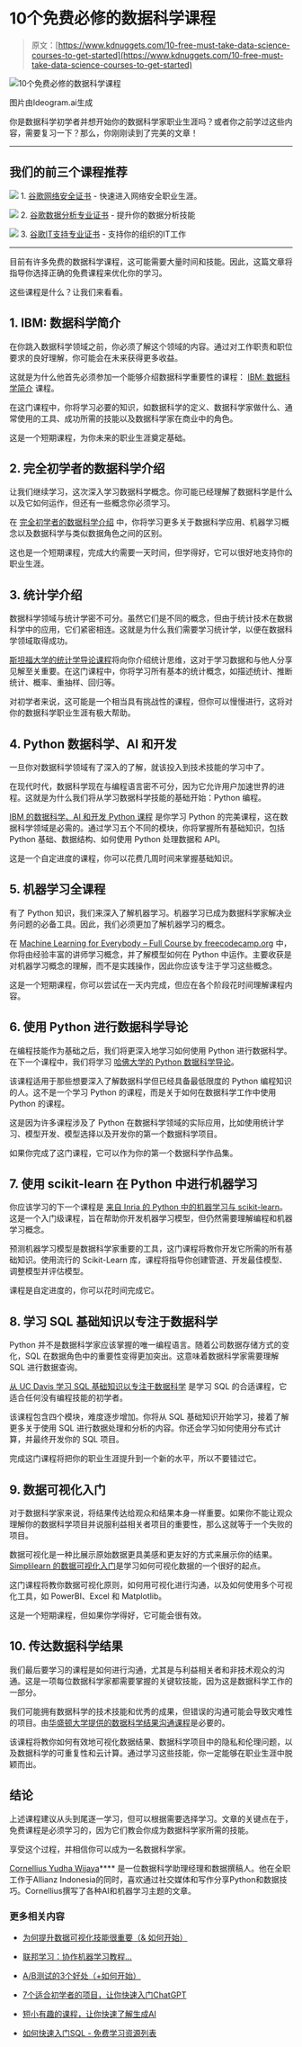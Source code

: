 # 10个免费必修的数据科学课程

> 原文：[https://www.kdnuggets.com/10-free-must-take-data-science-courses-to-get-started](https://www.kdnuggets.com/10-free-must-take-data-science-courses-to-get-started)

![10个免费必修的数据科学课程](../Images/96dbcdd9ba94612885f34259f755e1d1.png)

图片由Ideogram.ai生成

你是数据科学初学者并想开始你的数据科学家职业生涯吗？或者你之前学过这些内容，需要复习一下？那么，你刚刚读到了完美的文章！

* * *

## 我们的前三个课程推荐

![](../Images/0244c01ba9267c002ef39d4907e0b8fb.png) 1\. [谷歌网络安全证书](https://www.kdnuggets.com/google-cybersecurity) - 快速进入网络安全职业生涯。

![](../Images/e225c49c3c91745821c8c0368bf04711.png) 2\. [谷歌数据分析专业证书](https://www.kdnuggets.com/google-data-analytics) - 提升你的数据分析技能

![](../Images/0244c01ba9267c002ef39d4907e0b8fb.png) 3\. [谷歌IT支持专业证书](https://www.kdnuggets.com/google-itsupport) - 支持你的组织的IT工作

* * *

目前有许多免费的数据科学课程，这可能需要大量时间和技能。因此，这篇文章将指导你选择正确的免费课程来优化你的学习。

这些课程是什么？让我们来看看。

## 1\. IBM: 数据科学简介

在你跳入数据科学领域之前，你必须了解这个领域的内容。通过对工作职责和职位要求的良好理解，你可能会在未来获得更多收益。

这就是为什么他首先必须参加一个能够介绍数据科学重要性的课程： [IBM: 数据科学简介](https://www.edx.org/learn/data-science/ibm-introduction-to-data-science) 课程。

在这门课程中，你将学习必要的知识，如数据科学的定义、数据科学家做什么、通常使用的工具、成功所需的技能以及数据科学家在商业中的角色。

这是一个短期课程，为你未来的职业生涯奠定基础。

## 2\. 完全初学者的数据科学介绍

让我们继续学习，这次深入学习数据科学概念。你可能已经理解了数据科学是什么以及它如何运作，但还有一些概念你必须学习。

在 [完全初学者的数据科学介绍](https://www.udemy.com/course/intro2dseng/) 中，你将学习更多关于数据科学应用、机器学习概念以及数据科学与类似数据角色之间的区别。

这也是一个短期课程，完成大约需要一天时间，但学得好，它可以很好地支持你的职业生涯。

## 3\. 统计学介绍

数据科学领域与统计学密不可分。虽然它们是不同的概念，但由于统计技术在数据科学中的应用，它们紧密相连。这就是为什么我们需要学习统计学，以便在数据科学领域取得成功。

[斯坦福大学的统计学导论课程](https://www.coursera.org/learn/stanford-statistics)将向你介绍统计思维，这对于学习数据和与他人分享见解至关重要。在这门课程中，你将学习所有基本的统计概念，如描述统计、推断统计、概率、重抽样、回归等。

对初学者来说，这可能是一个相当具有挑战性的课程，但你可以慢慢进行，这将对你的数据科学职业生涯有极大帮助。

## 4\. Python 数据科学、AI 和开发

一旦你对数据科学领域有了深入的了解，就该投入到技术技能的学习中了。

在现代时代，数据科学现在与编程语言密不可分，因为它允许用户加速世界的进程。这就是为什么我们将从学习数据科学技能的基础开始：Python 编程。

[IBM 的数据科学、AI 和开发 Python 课程](https://www.coursera.org/learn/python-for-applied-data-science-ai) 是你学习 Python 的完美课程，这在数据科学领域是必需的。通过学习五个不同的模块，你将掌握所有基础知识，包括 Python 基础、数据结构、如何使用 Python 处理数据和 API。

这是一个自定进度的课程，你可以花费几周时间来掌握基础知识。

## 5\. 机器学习全课程

有了 Python 知识，我们来深入了解机器学习。机器学习已成为数据科学家解决业务问题的必备工具。因此，我们必须更加了解机器学习的概念。

在 [Machine Learning for Everybody – Full Course by freecodecamp.org](http://freecodecamp.org) 中，你将由经验丰富的讲师学习概念，并了解模型如何在 Python 中运作。主要收获是对机器学习概念的理解，而不是实践操作，因此你应该专注于学习这些概念。

这是一个短期课程，你可以尝试在一天内完成，但应在各个阶段花时间理解课程内容。

## 6\. 使用 Python 进行数据科学导论

在编程技能作为基础之后，我们将更深入地学习如何使用 Python 进行数据科学。在下一个课程中，我们将学习 [哈佛大学的 Python 数据科学导论](https://www.edx.org/learn/data-science/harvard-university-introduction-to-data-science-with-python)。

该课程适用于那些想要深入了解数据科学但已经具备最低限度的 Python 编程知识的人。这不是一个学习 Python 的课程，而是关于如何在数据科学工作中使用 Python 的课程。

这是因为许多课程涉及了 Python 在数据科学领域的实际应用，比如使用统计学习、模型开发、模型选择以及开发你的第一个数据科学项目。

如果你完成了这门课程，它可以作为你的第一个数据科学作品集。

## 7\. 使用 scikit-learn 在 Python 中进行机器学习

你应该学习的下一个课程是 [来自 Inria 的 Python 中的机器学习与 scikit-learn](https://www.fun-mooc.fr/en/courses/machine-learning-python-scikit-learn/)。这是一个入门级课程，旨在帮助你开发机器学习模型，但仍然需要理解编程和机器学习概念。

预测机器学习模型是数据科学家重要的工具，这门课程将教你开发它所需的所有基础知识。使用流行的 Scikit-Learn 库，课程将指导你创建管道、开发最佳模型、调整模型并评估模型。

课程是自定进度的，你可以花时间完成它。

## 8\. 学习 SQL 基础知识以专注于数据科学

Python 并不是数据科学家应该掌握的唯一编程语言。随着公司数据存储方式的变化，SQL 在数据角色中的重要性变得更加突出。这意味着数据科学家需要理解 SQL 进行数据查询。

[从 UC Davis 学习 SQL 基础知识以专注于数据科学](https://www.coursera.org/specializations/learn-sql-basics-data-science) 是学习 SQL 的合适课程，它适合任何没有编程技能的初学者。

该课程包含四个模块，难度逐步增加。你将从 SQL 基础知识开始学习，接着了解更多关于使用 SQL 进行数据处理和分析的内容。你还会学习如何使用分布式计算，并最终开发你的 SQL 项目。

完成这门课程将把你的职业生涯提升到一个新的水平，所以不要错过它。

## 9\. 数据可视化入门

对于数据科学家来说，将结果传达给观众和结果本身一样重要。如果你不能让观众理解你的数据科学项目并说服利益相关者项目的重要性，那么这就等于一个失败的项目。

数据可视化是一种比展示原始数据更具美感和更友好的方式来展示你的结果。[Simplilearn 的数据可视化入门](https://www.simplilearn.com/free-data-visualization-course-online-skillup)是学习如何可视化数据的一个很好的起点。

这门课程将教你数据可视化原则，如何用可视化进行沟通，以及如何使用多个可视化工具，如 PowerBI、Excel 和 Matplotlib。

这是一个短期课程，但如果你学得好，它可能会很有效。

## 10\. 传达数据科学结果

我们最后要学习的课程是如何进行沟通，尤其是与利益相关者和非技术观众的沟通。这是一项每位数据科学家都需要掌握的关键软技能，因为这是数据科学工作的一部分。

我们可能拥有数据科学的技术技能和优秀的成果，但错误的沟通可能会导致灾难性的项目。由[华盛顿大学提供的数据科学结果沟通课程](https://www.coursera.org/learn/data-results)是必要的。

该课程将教你如何有效地可视化数据结果、数据科学项目中的隐私和伦理问题，以及数据科学的可重复性和云计算。通过学习这些技能，你一定能够在职业生涯中脱颖而出。

## 结论

上述课程建议从头到尾逐一学习，但可以根据需要选择学习。文章的关键点在于，免费课程是必须学习的，因为它们教会你成为数据科学家所需的技能。

享受这个过程，并相信你可以成为一名数据科学家。

**[](https://www.linkedin.com/in/cornellius-yudha-wijaya/)**[Cornellius Yudha Wijaya](https://www.linkedin.com/in/cornellius-yudha-wijaya/)**** 是一位数据科学助理经理和数据撰稿人。他在全职工作于Allianz Indonesia的同时，喜欢通过社交媒体和写作分享Python和数据技巧。Cornellius撰写了各种AI和机器学习主题的文章。

### 更多相关内容

+   [为何提升数据可视化技能很重要（& 如何开始）](https://www.kdnuggets.com/2022/07/sphere-upskilling-data-vis-matters.html)

+   [联邦学习：协作机器学习教程…](https://www.kdnuggets.com/2021/12/federated-learning-collaborative-machine-learning-tutorial-get-started.html)

+   [A/B测试的3个好处（+如何开始）](https://www.kdnuggets.com/2022/08/sphere-3-benefits-ab-testing-get-started.html)

+   [7个适合初学者的项目，让你快速入门ChatGPT](https://www.kdnuggets.com/2023/08/7-beginnerfriendly-projects-get-started-chatgpt.html)

+   [短小有趣的课程，让你快速了解生成AI](https://www.kdnuggets.com/short-and-fun-courses-to-get-you-up-to-speed-about-generative-ai)

+   [如何快速入门SQL - 免费学习资源列表](https://www.kdnuggets.com/2022/10/get-running-sql-list-free-learning-resources.html)
